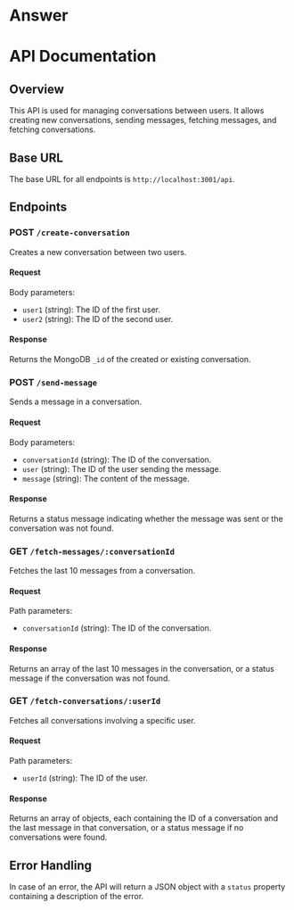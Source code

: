 # Answer

# API Documentation

## Overview

This API is used for managing conversations between users. It allows creating new conversations, sending messages, fetching messages, and fetching conversations.

## Base URL

The base URL for all endpoints is `http://localhost:3001/api`.

## Endpoints

### POST `/create-conversation`

Creates a new conversation between two users.

#### Request

Body parameters:

- `user1` (string): The ID of the first user.
- `user2` (string): The ID of the second user.

#### Response

Returns the MongoDB `_id` of the created or existing conversation.

### POST `/send-message`

Sends a message in a conversation.

#### Request

Body parameters:

- `conversationId` (string): The ID of the conversation.
- `user` (string): The ID of the user sending the message.
- `message` (string): The content of the message.

#### Response

Returns a status message indicating whether the message was sent or the conversation was not found.

### GET `/fetch-messages/:conversationId`

Fetches the last 10 messages from a conversation.

#### Request

Path parameters:

- `conversationId` (string): The ID of the conversation.

#### Response

Returns an array of the last 10 messages in the conversation, or a status message if the conversation was not found.

### GET `/fetch-conversations/:userId`

Fetches all conversations involving a specific user.

#### Request

Path parameters:

- `userId` (string): The ID of the user.

#### Response

Returns an array of objects, each containing the ID of a conversation and the last message in that conversation, or a status message if no conversations were found.

## Error Handling

In case of an error, the API will return a JSON object with a `status` property containing a description of the error.
